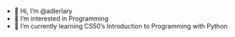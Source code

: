 - 👋 Hi, I’m @adlerlary
- 👀 I’m interested in Programming
- 🌱 I’m currently learning CS50’s Introduction to Programming with Python
<!---
- 💞️ I’m looking to collaborate on ...
- 📫 How to reach me ...
--->
  
<!---
adlerlary/adlerlary is a ✨ special ✨ repository because its `README.md` (this file) appears on your GitHub profile.
You can click the Preview link to take a look at your changes.
--->
